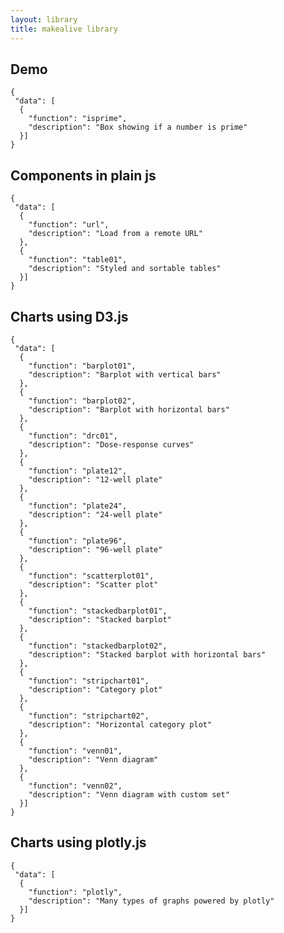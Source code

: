 ```yaml
---
layout: library
title: makealive library
---
```


<h2>Demo</h2>
<pre><code class="makealive exthumbnail">{
 "data": [
  {
    "function": "isprime",
    "description": "Box showing if a number is prime"
  }]
}</code></pre>


<h2>Components in plain js</h2>
<pre><code class="makealive exthumbnail">{
 "data": [
  {
    "function": "url",
    "description": "Load from a remote URL"
  },
  {
    "function": "table01",
    "description": "Styled and sortable tables"
  }]
}</code></pre>



<h2>Charts using D3.js</h2>
<pre><code class="makealive exthumbnail">{
 "data": [
  {
    "function": "barplot01",
    "description": "Barplot with vertical bars"
  },
  {
    "function": "barplot02",
    "description": "Barplot with horizontal bars"
  },
  {
    "function": "drc01",
    "description": "Dose-response curves"
  },
  {
    "function": "plate12",
    "description": "12-well plate"
  },
  {
    "function": "plate24",
    "description": "24-well plate"
  },
  {
    "function": "plate96",
    "description": "96-well plate"
  },
  {
    "function": "scatterplot01",
    "description": "Scatter plot"
  },
  {
    "function": "stackedbarplot01",
    "description": "Stacked barplot"
  }, 
  {
    "function": "stackedbarplot02",
    "description": "Stacked barplot with horizontal bars"
  }, 
  {
    "function": "stripchart01",
    "description": "Category plot"
  },
  {
    "function": "stripchart02",
    "description": "Horizontal category plot"
  },
  {
    "function": "venn01",
    "description": "Venn diagram"
  },
  {
    "function": "venn02",
    "description": "Venn diagram with custom set"
  }]
}</code></pre>



<h2>Charts using plotly.js</h2>
<pre><code class="makealive exthumbnail">{
 "data": [
  {
    "function": "plotly",
    "description": "Many types of graphs powered by plotly"
  }]
}</code></pre>

